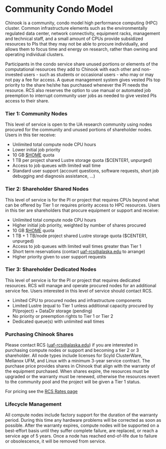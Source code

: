 # Community Condo Model

Chinook is a community, condo model high performance computing \(HPC\) cluster. Common infrastructure elements such as the environmentally regulated data center, network connectivity, equipment racks, management and technical staff, and a small amount of CPUs provide subsidized resources to PIs that they may not be able to procure individually, and allows them to focus time and energy on research, rather than owning and operating individual clusters.

Participants in the condo service share unused portions or elements of the computational resources they add to Chinook with each other and non-invested users - such as students or occasional users - who may or may not pay a fee for access. A queue management system gives vested PIs top priority to the share he/she has purchased whenever the PI needs the resource. RCS also reserves the option to use manual or automated job preemption to interrupt community user jobs as needed to give vested PIs access to their share.

### Tier 1: Community Nodes <a id="tier1"></a>

This level of service is open to the UA research community using nodes procured for the community and unused portions of shareholder nodes. Users in this tier receive:

* Unlimited total compute node CPU hours
* Lower initial job priority
* 10 GB [$HOME](https://www.gi.alaska.edu/research-computing-systems/hpc/chinook/filesystems#home) quota 
* 1 TB per project shared Lustre storage quota \($CENTER1, unpurged\)
* Access to job queues with limited wall time
* Standard user support \(account questions, software requests, short job debugging and diagnosis assistance, ...\)

### Tier 2: Shareholder Shared Nodes <a id="tier2"></a>

This level of service is for the PI or project that requires CPUs beyond what can be offered by Tier 1 or requires priority access to HPC resources. Users in this tier are shareholders that procure equipment or support and receive:

* Unlimited total compute node CPU hours
* Higher initial job priority, weighted by number of shares procured
* 10 GB [$HOME](https://www.gi.alaska.edu/research-computing-systems/hpc/chinook/filesystems#home) quota 
* 1 TB + 1 TB/node project shared Lustre storage quota \($CENTER1, unpurged\)
* Access to job queues with limited wall times greater than Tier 1
* Short term reservations \(contact [uaf-rcs@alaska.edu](mailto:uaf-rcs@alaska.edu) to arrange\)
* Higher priority given to user support requests

### Tier 3: Shareholder Dedicated Nodes <a id="tier3"></a>

This level of service is for the PI or project that requires dedicated resources. RCS will manage and operate procured nodes for an additional service fee. Users interested in this level of service should contact RCS.

* Limited CPU to procured nodes and infrastructure components
* Limited Lustre \(equal to Tier 1 unless additional capacity procured by PI/project\) + DataDir storage \(pending\)
* No priority or preemption rights to Tier 1 or Tier 2
* Dedicated queue\(s\) with unlimited wall times

### Purchasing Chinook Shares <a id="purchase"></a>

Please contact RCS \([uaf-rcs@alaska.edu](mailto:uaf-rcs@alaska.edu)\) if you are interested in purchasing compute nodes or support and becoming a tier 2 or 3 shareholder. All node types include licenses for Scyld ClusterWare, Mellanox UFM, and Linux with a minimum 3-year service contract. The purchase price provides shares in Chinook that align with the warranty of the equipment purchased. When shares expire, the resources must be upgraded or the warranty must be renewed, otherwise the resources revert to the community pool and the project will be given a Tier 1 status.

For pricing see the [RCS Rates page](https://www.gi.alaska.edu/research-computing-systems/service-rates#chinook-shares)

### Lifecycle Management <a id="lifecycle"></a>

All compute nodes include factory support for the duration of the warranty period. During this time any hardware problems will be corrected as soon as possible. After the warranty expires, compute nodes will be supported on a best-effort basis until they suffer complete failure, are replaced, or reach a service age of 5 years. Once a node has reached end-of-life due to failure or obsolescence, it will be removed from service.


